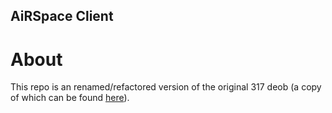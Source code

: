 AiRSpace Client
---

# About

This repo is an renamed/refactored version of the original 317 deob (a copy of which can be found [here](https://github.com/airspace-rs/airspace-client-deob)).

